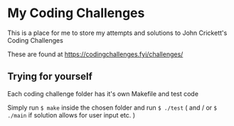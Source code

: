
# My Coding Challenges

This is a place for me to store my attempts and solutions to John Crickett's Coding Challenges

These are found at https://codingchallenges.fyi/challenges/


## Trying for yourself

Each coding challenge folder has it's own Makefile and test code

Simply run ```$ make``` inside the chosen folder and run ```$ ./test``` ( and / or ```$ ./main``` if solution allows for user input etc. )
